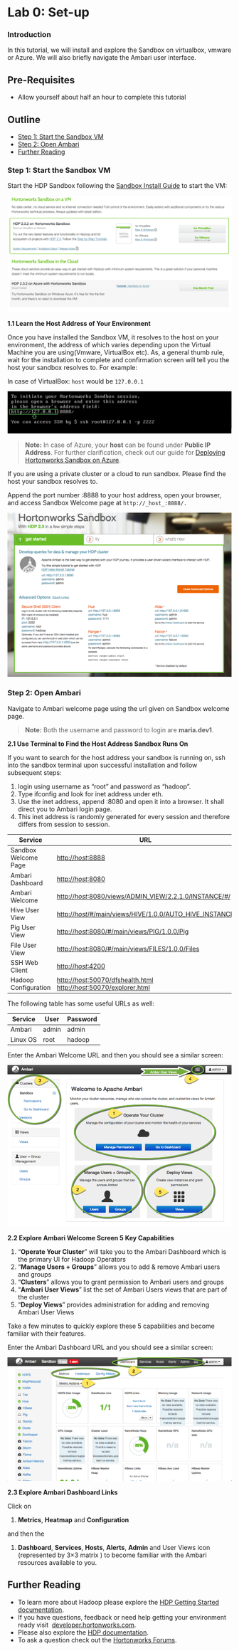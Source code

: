 # Lab 0: Set-up

### Introduction

In this tutorial, we will install and explore the Sandbox on virtualbox, vmware or Azure. We will also briefly navigate the Ambari user interface.

## Pre-Requisites
- Allow yourself about half an hour to complete this tutorial

## Outline
- [Step 1: Start the Sandbox VM](#start-sandbox-vm)
- [Step 2: Open Ambari](#open-ambari)
- [Further Reading](#further-reading)

### Step 1: Start the Sandbox VM <a id="start-sandbox-vm"></a>

Start the HDP Sandbox following the [Sandbox Install Guide](http://hortonworks.com/products/hortonworks-sandbox/#install) to start the VM:

![Lab0_1](/assets/hello-hdp/download_install_sandbox.png)

**1.1 Learn the Host Address of Your Environment**

Once you have installed the Sandbox VM, it resolves to the host on your environment, the address of which varies depending upon the Virtual Machine you are using(Vmware, VirtualBox etc). As, a general thumb rule, wait for the installation to complete and confirmation screen will tell you the host your sandbox resolves to. For example:

In case of VirtualBox: `host` would be `127.0.0.1`

![Lab0_2](/assets/hello-hdp/Lab0_2.png)

> **Note:** In case of Azure, your **host** can be found under **Public IP Address**. For further clarification, check out our guide for [Deploying Hortonworks Sandbox on Azure](http://hortonworks.com/hadoop-tutorial/deploying-hortonworks-sandbox-on-microsoft-azure/).

If you are using a private cluster or a cloud to run sandbox. Please find the host your sandbox resolves to.

Append the port number :8888 to your host address, open your browser, and access Sandbox Welcome page at `http://_host_:8888/.`

![Screen Shot 2015-07-20 at 6.11.32 PM](/assets/hello-hdp/Screen-Shot-2015-07-20-at-6.11.32-PM.png)

### Step 2: Open Ambari <a id="open-ambari"></a>

Navigate to Ambari welcome page using the url given on Sandbox welcome page.

> **Note:** Both the username and password to login are **maria.dev1**.

**2.1 Use Terminal to Find the Host Address Sandbox Runs On**

If you want to search for the host address your sandbox is running on, ssh into the sandbox terminal upon successful installation and follow subsequent steps:

1.  login using username as “root” and password as “hadoop”.
2.  Type ifconfig and look for inet address under eth.
3.  Use the inet address, append :8080 and open it into a browser. It shall direct you to Ambari login page.
4.  This inet address is randomly generated for every session and therefore differs from session to session.


| Service | URL | 
|---------|-----|
| Sandbox Welcome Page | [http://_host_:8888]()|
| Ambari Dashboard | [http://_host_:8080]()|
| Ambari Welcome | [http://_host_:8080/views/ADMIN_VIEW/2.2.1.0/INSTANCE/#/]()|
| Hive User View | [http://_host_/#/main/views/HIVE/1.0.0/AUTO_HIVE_INSTANCE]()|
| Pig User View | [http://_host_:8080/#/main/views/PIG/1.0.0/Pig]()|
| File User View | [http://_host_:8080/#/main/views/FILES/1.0.0/Files]()|
| SSH Web Client | [http://_host_:4200]()|
| Hadoop Configuration | [http://_host_:50070/dfshealth.html]()   [http://_host_:50070/explorer.html]() |


The following table has some useful URLs as well:


| Service | User | Password |
|---------|------|----------|
| Ambari | admin | admin |
| Linux OS | root | hadoop |


Enter the Ambari Welcome URL and then you should see a similar screen:

![Lab0_3](/assets/hello-hdp/Lab0_3.png)

**2.2 Explore Ambari Welcome Screen 5 Key Capabilities**

1.  “**Operate Your Cluster**” will take you to the Ambari Dashboard which is the primary UI for Hadoop Operators
2.  “**Manage Users + Groups**” allows you to add & remove Ambari users and groups
3.  “**Clusters**” allows you to grant permission to Ambari users and groups
4.  “**Ambari User Views**” list the set of Ambari Users views that are part of the cluster
5.  “**Deploy Views**” provides administration for adding and removing Ambari User Views

Take a few minutes to quickly explore these 5 capabilities and become familiar with their features.

Enter the Ambari Dashboard URL and you should see a similar screen:

![Lab0_4](/assets/hello-hdp/Lab0_4.png)

**2.3 Explore Ambari Dashboard Links**

Click on

1.  **Metrics**, **Heatmap** and **Configuration**

and then the

1.  **Dashboard**, **Services**, **Hosts**, **Alerts**, **Admin** and User Views icon (represented by 3×3 matrix ) to become familiar with the Ambari resources available to you.

## Further Reading <a id="further-reading"></a>

- To learn more about Hadoop please explore the [HDP Getting Started documentation](http://docs.hortonworks.com/HDPDocuments/HDP2/HDP-2.2.4/bk_getting-started-guide/content/ch_about-hortonworks-data-platform.html).  
- If you have questions, feedback or need help getting your environment ready visit  [developer.hortonworks.com](http://hortonworks.com/developer/).
- Please also explore the [HDP documentation](http://docs.hortonworks.com/).
- To ask a question check out the [Hortonworks Forums](http://hortonworks.com/community/forums/).
